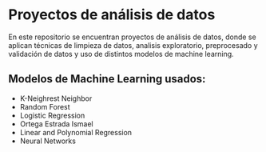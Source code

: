 # Proyectos de análisis de datos
En este repositorio se encuentran proyectos de análisis de datos, donde se aplican técnicas de limpieza de datos, analisis exploratorio, preprocesado y validación de datos y uso de distintos modelos de machine learning.

## Modelos de Machine Learning usados:
- K-Neighrest Neighbor 
- Random Forest
- Logistic Regression 
- Ortega Estrada Ismael
- Linear and Polynomial Regression
- Neural Networks
